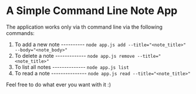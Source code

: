# A Simple Command Line Note App

The application works only via th command line via the following commands: 

1. To add a new note ---------- `node app.js add --title="<note_title>" --body="<note_body>"`
2. To delete a note ------------- `node app.js remove --title="<note_title>"`
3. To list all notes -------------- `node app.js list `
4. To read a note --------------- `node app.js read --title="<note_title>"`

Feel free to do what ever you want with it :)